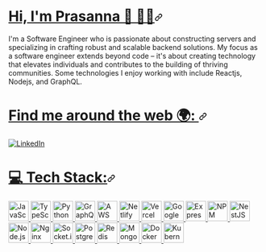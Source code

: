 <!-- Introduction -->

<h1 id="user-content-hi-im-prasanna--" dir="auto"><a class="heading-link" href="#hi-im-prasanna--">Hi, I'm Prasanna 👋 🧑‍💻<svg class="octicon octicon-link" viewBox="0 0 16 16" version="1.1" width="16" height="16" aria-hidden="true"><path d="m7.775 3.275 1.25-1.25a3.5 3.5 0 1 1 4.95 4.95l-2.5 2.5a3.5 3.5 0 0 1-4.95 0 .751.751 0 0 1 .018-1.042.751.751 0 0 1 1.042-.018 1.998 1.998 0 0 0 2.83 0l2.5-2.5a2.002 2.002 0 0 0-2.83-2.83l-1.25 1.25a.751.751 0 0 1-1.042-.018.751.751 0 0 1-.018-1.042Zm-4.69 9.64a1.998 1.998 0 0 0 2.83 0l1.25-1.25a.751.751 0 0 1 1.042.018.751.751 0 0 1 .018 1.042l-1.25 1.25a3.5 3.5 0 1 1-4.95-4.95l2.5-2.5a3.5 3.5 0 0 1 4.95 0 .751.751 0 0 1-.018 1.042.751.751 0 0 1-1.042.018 1.998 1.998 0 0 0-2.83 0l-2.5 2.5a1.998 1.998 0 0 0 0 2.83Z"></path></svg></a></h1>

I'm a Software Engineer who is passionate about constructing servers and specializing in crafting robust and scalable backend solutions. My focus as a software engineer extends beyond code – it's about creating technology that elevates individuals and contributes to the building of thriving communities. Some technologies I enjoy working with include Reactjs, Nodejs, and GraphQL.

<!-- Introduction / End -->

<!-- Socials -->

<h1 id="user-content--socials" dir="auto">
   <a class="heading-link" href="#-socials">
      Find me around the web 🌍:
      <svg class="octicon octicon-link" viewBox="0 0 16 16" version="1.1" width="16" height="16" aria-hidden="true">
         <path d="m7.775 3.275 1.25-1.25a3.5 3.5 0 1 1 4.95 4.95l-2.5 2.5a3.5 3.5 0 0 1-4.95 0 .751.751 0 0 1 .018-1.042.751.751 0 0 1 1.042-.018 1.998 1.998 0 0 0 2.83 0l2.5-2.5a2.002 2.002 0 0 0-2.83-2.83l-1.25 1.25a.751.751 0 0 1-1.042-.018.751.751 0 0 1-.018-1.042Zm-4.69 9.64a1.998 1.998 0 0 0 2.83 0l1.25-1.25a.751.751 0 0 1 1.042.018.751.751 0 0 1 .018 1.042l-1.25 1.25a3.5 3.5 0 1 1-4.95-4.95l2.5-2.5a3.5 3.5 0 0 1 4.95 0 .751.751 0 0 1-.018 1.042.751.751 0 0 1-1.042.018 1.998 1.998 0 0 0-2.83 0l-2.5 2.5a1.998 1.998 0 0 0 0 2.83Z"></path>
      </svg>
   </a>
</h1>
<p dir="auto">
   <a href="https://www.linkedin.com/in/prasanna-koirala-51ba09218/" rel="nofollow">
      <img src="https://img.shields.io/badge/LinkedIn-%230077B5.svg?logo=linkedin&amp;logoColor=white" alt="LinkedIn" style="max-width: 100%;">
   </a> 
</p>

<!-- Socials / End  -->

<!-- Tech Stack -->

<h1 id="user-content--tech-stack" dir="auto"><a class="heading-link" href="#-tech-stack">💻 Tech Stack:<svg class="octicon octicon-link" viewBox="0 0 16 16" version="1.1" width="16" height="16" aria-hidden="true"><path d="m7.775 3.275 1.25-1.25a3.5 3.5 0 1 1 4.95 4.95l-2.5 2.5a3.5 3.5 0 0 1-4.95 0 .751.751 0 0 1 .018-1.042.751.751 0 0 1 1.042-.018 1.998 1.998 0 0 0 2.83 0l2.5-2.5a2.002 2.002 0 0 0-2.83-2.83l-1.25 1.25a.751.751 0 0 1-1.042-.018.751.751 0 0 1-.018-1.042Zm-4.69 9.64a1.998 1.998 0 0 0 2.83 0l1.25-1.25a.751.751 0 0 1 1.042.018.751.751 0 0 1 .018 1.042l-1.25 1.25a3.5 3.5 0 1 1-4.95-4.95l2.5-2.5a3.5 3.5 0 0 1 4.95 0 .751.751 0 0 1-.018 1.042.751.751 0 0 1-1.042.018 1.998 1.998 0 0 0-2.83 0l-2.5 2.5a1.998 1.998 0 0 0 0 2.83Z"></path></svg></a></h1>

<p dir="auto">
   <a href="https://www.javascript.com/" target="_blank" rel="noopener noreferrer">
      <img src="https://cdn.jsdelivr.net/gh/devicons/devicon/icons/javascript/javascript-original.svg" alt="JavaScript" width="40" height="40" style="max-width: 100%;">
   </a>
   <a href="https://www.typescriptlang.org/" target="_blank" rel="noopener noreferrer">
      <img src="https://cdn.jsdelivr.net/gh/devicons/devicon/icons/typescript/typescript-original.svg" alt="TypeScript" width="40" height="40" style="max-width: 100%;">
   </a>
   <a href="https://www.python.org/" target="_blank" rel="noopener noreferrer">
      <img src="https://cdn.jsdelivr.net/gh/devicons/devicon/icons/python/python-original.svg" alt="Python" width="40" height="40" style="max-width: 100%;">
   </a>
   <a href="https://graphql.org/" target="_blank" rel="noopener noreferrer">
      <img src="https://cdn.jsdelivr.net/gh/devicons/devicon@latest/icons/graphql/graphql-plain.svg" alt="GraphQL" width="40" height="40" style="max-width: 100%;">
   </a>
   <a href="https://aws.amazon.com/" target="_blank" rel="noopener noreferrer">
      <img src="https://cdn.jsdelivr.net/gh/devicons/devicon@latest/icons/amazonwebservices/amazonwebservices-original-wordmark.svg" alt="AWS" width="40" height="40" style="max-width: 100%;">
   </a>
   <a href="https://www.netlify.com/" target="_blank" rel="noopener noreferrer">
      <img src="https://cdn.jsdelivr.net/gh/devicons/devicon/icons/netlify/netlify-original.svg" alt="Netlify" width="40" height="40" style="max-width: 100%;">
   </a>
   <a href="https://vercel.com/" target="_blank" rel="noopener noreferrer">
      <img src="https://cdn.jsdelivr.net/gh/devicons/devicon/icons/vercel/vercel-original.svg" alt="Vercel" width="40" height="40" style="max-width: 100%;">
   </a>
   <a href="https://cloud.google.com/" target="_blank" rel="noopener noreferrer">
      <img src="https://cdn.jsdelivr.net/gh/devicons/devicon/icons/googlecloud/googlecloud-original.svg" alt="Google Cloud" width="40" height="40" style="max-width: 100%;">
   </a>
<!--    <a href="https://www.apollographql.com/" target="_blank" rel="noopener noreferrer">
      <img src="https://cdn.jsdelivr.net/gh/devicons/devicon/icons/apollographql/apollographql-original.svg" alt="Apollo GraphQL" width="40" height="40" style="max-width: 100%;">
   </a> -->
   <a href="https://expressjs.com/" target="_blank" rel="noopener noreferrer">
      <img src="https://cdn.jsdelivr.net/gh/devicons/devicon/icons/express/express-original.svg" alt="Express.js" width="40" height="40" style="max-width: 100%;">
   </a>
   <a href="https://www.npmjs.com/" target="_blank" rel="noopener noreferrer">
      <img src="https://cdn.jsdelivr.net/gh/devicons/devicon/icons/npm/npm-original-wordmark.svg" alt="NPM" width="40" height="40" style="max-width: 100%;">
   </a>
   <a href="https://nestjs.com/" target="_blank" rel="noopener noreferrer">
      <img src="https://cdn.jsdelivr.net/gh/devicons/devicon@latest/icons/nestjs/nestjs-original.svg" alt="NestJS" width="40" height="40" style="max-width: 100%;">
   </a>
   <a href="https://nodejs.org/" target="_blank" rel="noopener noreferrer">
      <img src="https://cdn.jsdelivr.net/gh/devicons/devicon/icons/nodejs/nodejs-original.svg" alt="Node.js" width="40" height="40" style="max-width: 100%;">
   </a>
   <a href="https://www.nginx.com/" target="_blank" rel="noopener noreferrer">
      <img src="https://cdn.jsdelivr.net/gh/devicons/devicon/icons/nginx/nginx-original.svg" alt="Nginx" width="40" height="40" style="max-width: 100%;">
   </a>
   <a href="https://socket.io/" target="_blank" rel="noopener noreferrer">
      <img src="https://cdn.jsdelivr.net/gh/devicons/devicon/icons/socketio/socketio-original.svg" alt="Socket.io" width="40" height="40" style="max-width: 100%;">
   </a>
   <a href="https://www.postgresql.org/" target="_blank" rel="noopener noreferrer">
      <img src="https://cdn.jsdelivr.net/gh/devicons/devicon/icons/postgresql/postgresql-original.svg" alt="PostgreSQL" width="40" height="40" style="max-width: 100%;">
   </a>
   <a href="https://redis.io/" target="_blank" rel="noopener noreferrer">
      <img src="https://cdn.jsdelivr.net/gh/devicons/devicon/icons/redis/redis-original.svg" alt="Redis" width="40" height="40" style="max-width: 100%;">
   </a>
   <a href="https://www.mongodb.com/" target="_blank" rel="noopener noreferrer">
      <img src="https://cdn.jsdelivr.net/gh/devicons/devicon/icons/mongodb/mongodb-original.svg" alt="MongoDB" width="40" height="40" style="max-width: 100%;">
   </a>
   <a href="https://www.docker.com/" target="_blank" rel="noopener noreferrer">
      <img src="https://cdn.jsdelivr.net/gh/devicons/devicon/icons/docker/docker-original.svg" alt="Docker" width="40" height="40" style="max-width: 100%;">
   </a>
   <a href="https://kubernetes.io/" target="_blank" rel="noopener noreferrer">
        <img src="https://cdn.jsdelivr.net/gh/devicons/devicon/icons/kubernetes/kubernetes-plain.svg" 
       alt="Kubernetes" width="40" height="40" style="max-width: 100%;">
   </a>
</p>

<!-- Tech stack / End -->
